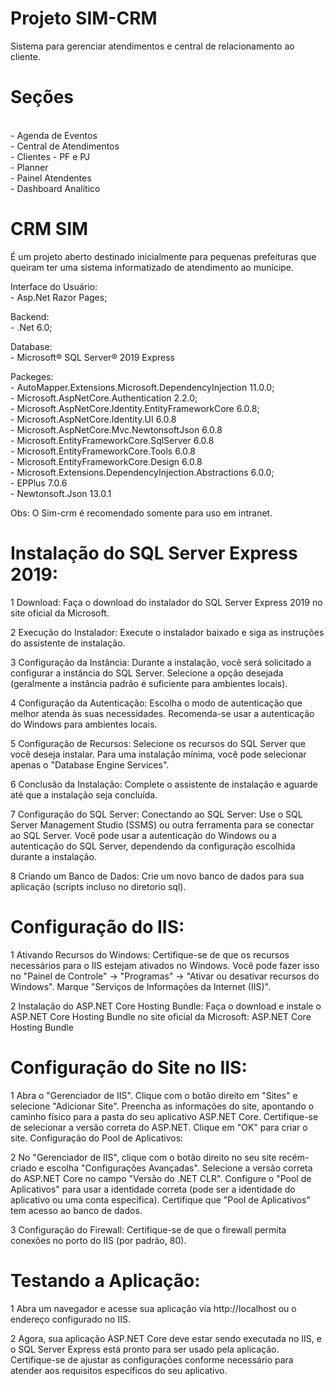 # Projeto SIM-CRM
Sistema para gerenciar atendimentos e central de relacionamento ao cliente.

# Seções
<br>- Agenda de Eventos
<br>- Central de Atendimentos
<br>- Clientes - PF e PJ
<br>- Planner
<br>- Painel Atendentes
<br>- Dashboard Analítico

# CRM SIM
É um projeto aberto destinado inicialmente para pequenas prefeituras que queiram ter uma sistema informatizado de atendimento ao munícipe.

Interface do Usuário:
<br>- Asp.Net Razor Pages;
  
Backend:
<br>- <linlk src="https://dotnet.microsoft.com/en-us/download/dotnet/6.0">.Net 6.0;</link>

Database:
<br>- <link src="https://www.microsoft.com/pt-br/download/details.aspx?id=101064">Microsoft® SQL Server® 2019 Express</link>

Packeges:
<br>- AutoMapper.Extensions.Microsoft.DependencyInjection 11.0.0;
<br>- Microsoft.AspNetCore.Authentication 2.2.0;
<br>- Microsoft.AspNetCore.Identity.EntityFrameworkCore 6.0.8;
<br>- Microsoft.AspNetCore.Identity.UI 6.0.8
<br>- Microsoft.AspNetCore.Mvc.NewtonsoftJson 6.0.8
<br>- Microsoft.EntityFrameworkCore.SqlServer 6.0.8
<br>- Microsoft.EntityFrameworkCore.Tools 6.0.8
<br>- Microsoft.EntityFrameworkCore.Design 6.0.8
<br>- Microsoft.Extensions.DependencyInjection.Abstractions 6.0.0;
<br>- EPPlus 7.0.6
<br>- Newtonsoft.Json 13.0.1

Obs: O Sim-crm é recomendado somente para uso em intranet.

# Instalação do SQL Server Express 2019:
1 Download:
Faça o download do instalador do SQL Server Express 2019 no site oficial da Microsoft.

2 Execução do Instalador:
Execute o instalador baixado e siga as instruções do assistente de instalação.

3 Configuração da Instância:
Durante a instalação, você será solicitado a configurar a instância do SQL Server. Selecione a opção desejada (geralmente a instância padrão é suficiente para ambientes locais).

4 Configuração da Autenticação:
Escolha o modo de autenticação que melhor atenda às suas necessidades. Recomenda-se usar a autenticação do Windows para ambientes locais.

5 Configuração de Recursos:
Selecione os recursos do SQL Server que você deseja instalar. Para uma instalação mínima, você pode selecionar apenas o "Database Engine Services".

6 Conclusão da Instalação:
Complete o assistente de instalação e aguarde até que a instalação seja concluída.

7 Configuração do SQL Server:
Conectando ao SQL Server:
Use o SQL Server Management Studio (SSMS) ou outra ferramenta para se conectar ao SQL Server. Você pode usar a autenticação do Windows ou a autenticação do SQL Server, dependendo da configuração escolhida durante a instalação.

8 Criando um Banco de Dados:
Crie um novo banco de dados para sua aplicação (scripts incluso no diretorio sql).

# Configuração do IIS:
1 Ativando Recursos do Windows:
Certifique-se de que os recursos necessários para o IIS estejam ativados no Windows. Você pode fazer isso no "Painel de Controle" -> "Programas" -> "Ativar ou desativar recursos do Windows". Marque "Serviços de Informações da Internet (IIS)".

2 Instalação do ASP.NET Core Hosting Bundle:
Faça o download e instale o ASP.NET Core Hosting Bundle no site oficial da Microsoft:
ASP.NET Core Hosting Bundle

# Configuração do Site no IIS:

1 Abra o "Gerenciador de IIS".
Clique com o botão direito em "Sites" e selecione "Adicionar Site".
Preencha as informações do site, apontando o caminho físico para a pasta do seu aplicativo ASP.NET Core.
Certifique-se de selecionar a versão correta do ASP.NET.
Clique em "OK" para criar o site.
Configuração do Pool de Aplicativos:

2 No "Gerenciador de IIS", clique com o botão direito no seu site recém-criado e escolha "Configurações Avançadas".
Selecione a versão correta do ASP.NET Core no campo "Versão do .NET CLR".
Configure o "Pool de Aplicativos" para usar a identidade correta (pode ser a identidade do aplicativo ou uma conta específica).
Certifique que "Pool de Aplicativos" tem acesso ao banco de dados.

3 Configuração do Firewall:
Certifique-se de que o firewall permita conexões no porto do IIS (por padrão, 80).

# Testando a Aplicação:
1 Abra um navegador e acesse sua aplicação via http://localhost ou o endereço configurado no IIS.

2 Agora, sua aplicação ASP.NET Core deve estar sendo executada no IIS, e o SQL Server Express está pronto para ser usado pela aplicação. Certifique-se de ajustar as configurações conforme necessário para atender aos requisitos específicos do seu aplicativo.





